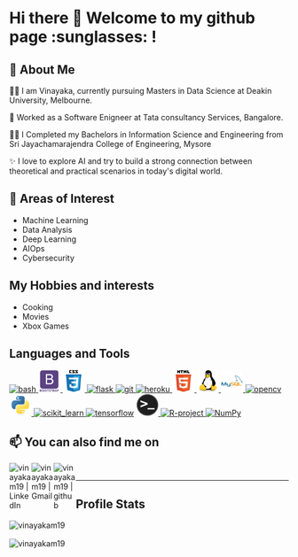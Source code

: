 <h1> Hi there 👋 Welcome to my github page :sunglasses: ! </h1>

## 🚀 About Me
👨‍🎓 I am Vinayaka, currently pursuing Masters in Data Science at Deakin University, Melbourne.

:office: Worked as a Software Enigneer at Tata consultancy Services, Bangalore.

:man_student: I Completed my Bachelors in Information Science and Engineering from Sri Jayachamarajendra College of Engineering, Mysore

✨ I love to explore AI and try to build a strong connection between theoretical and practical scenarios in today's digital world.

## 🎯 Areas of Interest
- Machine Learning
- Data Analysis
- Deep Learning
- AIOps
- Cybersecurity

## My Hobbies and interests
* Cooking
* Movies
* Xbox Games

## Languages and Tools

<p align="left"> <a href="https://www.gnu.org/software/bash/" target="_blank"> <img src="https://www.vectorlogo.zone/logos/gnu_bash/gnu_bash-icon.svg" alt="bash" width="40" height="40"/> </a> <a href="https://getbootstrap.com" target="_blank"> <img src="https://raw.githubusercontent.com/devicons/devicon/master/icons/bootstrap/bootstrap-plain-wordmark.svg" alt="bootstrap" width="40" height="40"/> </a> <a href="https://www.w3schools.com/css/" target="_blank"> <img src="https://raw.githubusercontent.com/devicons/devicon/master/icons/css3/css3-original-wordmark.svg" alt="css3" width="40" height="40"/> </a> <a href="https://flask.palletsprojects.com/" target="_blank"> <img src="https://www.vectorlogo.zone/logos/pocoo_flask/pocoo_flask-icon.svg" alt="flask" width="40" height="40"/> </a> <a href="https://git-scm.com/" target="_blank"> <img src="https://www.vectorlogo.zone/logos/git-scm/git-scm-icon.svg" alt="git" width="40" height="40"/> </a> <a href="https://heroku.com" target="_blank"> <img src="https://www.vectorlogo.zone/logos/heroku/heroku-icon.svg" alt="heroku" width="40" height="40"/> </a> <a href="https://www.w3.org/html/" target="_blank"> <img src="https://raw.githubusercontent.com/devicons/devicon/master/icons/html5/html5-original-wordmark.svg" alt="html5" width="40" height="40"/> </a> <a href="https://www.linux.org/" target="_blank"> <img src="https://raw.githubusercontent.com/devicons/devicon/master/icons/linux/linux-original.svg" alt="linux" width="40" height="40"/> </a> <a href="https://www.mysql.com/" target="_blank"> <img src="https://raw.githubusercontent.com/devicons/devicon/master/icons/mysql/mysql-original-wordmark.svg" alt="mysql" width="40" height="40"/> </a> <a href="https://opencv.org/" target="_blank"> <img src="https://www.vectorlogo.zone/logos/opencv/opencv-icon.svg" alt="opencv" width="40" height="40"/> </a> <a href="https://www.python.org" target="_blank">  <img src="https://raw.githubusercontent.com/devicons/devicon/master/icons/python/python-original.svg" alt="python" width="40" height="40"/> </a> <a href="https://pytorch.org/" target="_blank"> <img src="https://upload.wikimedia.org/wikipedia/commons/0/05/Scikit_learn_logo_small.svg" alt="scikit_learn" width="40" height="40"/> </a> <a href="https://www.tensorflow.org" target="_blank"> <img src="https://www.vectorlogo.zone/logos/tensorflow/tensorflow-icon.svg" alt="tensorflow" width="40" height="40"/></a> <img src="https://raw.githubusercontent.com/github/explore/80688e429a7d4ef2fca1e82350fe8e3517d3494d/topics/terminal/terminal.png" alt="terminal" width="40" height="40"><a href="https://www.r-project.org/" target="_blank"> <img src="https://www.vectorlogo.zone/logos/r-project/r-project-official.svg" alt="R-project" width="40" height="40"/></a><a href="https://numpy.org/" target="_blank"> <img src="https://www.vectorlogo.zone/logos/numpy/numpy-ar21.svg" alt="NumPy" width="40" height="40"/></a></p>

## 📫 You can also find me on

[<img align="left" alt="vinayakam19 | LinkedIn" width="40px" src="https://img.icons8.com/color/48/000000/linkedin.png" />][linkedin]
[<img align="left" alt="vinayakam19 | Gmail" width="40px" src="https://img.icons8.com/color/gmail" />][gmail]
[<img align="left" alt="vinayakam19 | github" width="40px" src="https://img.icons8.com/color/github" />][github]

<br> 

<hr>

[linkedin]: https://www.linkedin.com/in/vinayakam19
[gmail]: mailto:vinayakam19@gmail.com
[github]: https://www.github.com/vinayakam19

## Profile Stats

<p align="left"> <img src="https://komarev.com/ghpvc/?username=vinayakam19&label=Profile%20views&color=0e75b6&style=flat" alt="vinayakam19" /> </p>

<p><img align="center" src="https://github-readme-streak-stats.herokuapp.com/?user=vinayakam19&" alt="vinayakam19" /></p>

<!--
**Vinayakam19/Vinayakam19** is a ✨ _special_ ✨ repository because its `README.md` (this file) appears on your GitHub profile.

Here are some ideas to get you started:

- 🔭 I’m currently working on ...
- 🌱 I’m currently learning ...
- 👯 I’m looking to collaborate on ...
- 🤔 I’m looking for help with ...
- 💬 Ask me about ...
- 📫 How to reach me: ...
- 😄 Pronouns: ...
- ⚡ Fun fact: ...
-->
